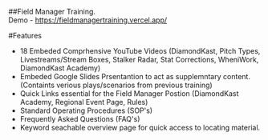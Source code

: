 ##Field Manager Training.
<br/>
Demo - https://fieldmanagertraining.vercel.app/

#Features
- 18 Embeded Comprhensive YouTube Videos (DiamondKast, Pitch Types, Livestreams/Stream Boxes, Stalker Radar, Stat Corrections, WheniWork, DiamondKast Academy)
- Embeded Google Slides Prsentantion to act as supplemntary content. (Containts verious plays/scenarios from previous training)
- Quick Links essential for the Field Manager Postion (DiamondKast Academy, Regional Event Page, Rules)
- Standard Operating Procedures (SOP's)
- Frequently Asked Questions  (FAQ's)
- Keyword seachable overview page for quick access to locating material.
